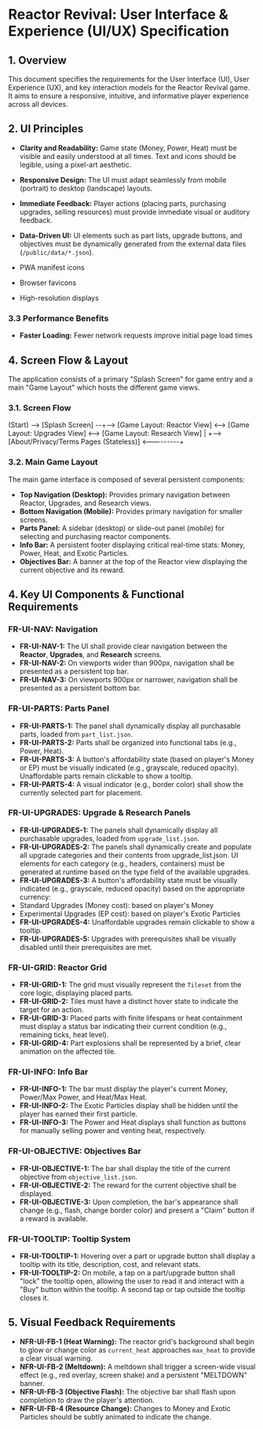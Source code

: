 # Reactor Revival: User Interface & Experience (UI/UX) Specification
## 1. Overview
This document specifies the requirements for the User Interface (UI), User Experience (UX), and key interaction models for the Reactor Revival game. It aims to ensure a responsive, intuitive, and informative player experience across all devices.
## 2. UI Principles
- **Clarity and Readability:** Game state (Money, Power, Heat) must be visible and easily understood at all times. Text and icons should be legible, using a pixel-art aesthetic.
- **Responsive Design:** The UI must adapt seamlessly from mobile (portrait) to desktop (landscape) layouts.
- **Immediate Feedback:** Player actions (placing parts, purchasing upgrades, selling resources) must provide immediate visual or auditory feedback.
- **Data-Driven UI:** UI elements such as part lists, upgrade buttons, and objectives must be dynamically generated from the external data files (`/public/data/*.json`).


- PWA manifest icons
- Browser favicons
- High-resolution displays
### 3.3 Performance Benefits

- **Faster Loading:** Fewer network requests improve initial page load times
## 4. Screen Flow & Layout
The application consists of a primary "Splash Screen" for game entry and a main "Game Layout" which hosts the different game views.
### 3.1. Screen Flow

(Start) --> [Splash Screen] --+--> [Game Layout: Reactor View] <--> [Game Layout: Upgrades View] <--> [Game Layout: Research View] | +--> [About/Privacy/Terms Pages (Stateless)] <---------+

### 3.2. Main Game Layout
The main game interface is composed of several persistent components:
- **Top Navigation (Desktop):** Provides primary navigation between Reactor, Upgrades, and Research views.
- **Bottom Navigation (Mobile):** Provides primary navigation for smaller screens.
- **Parts Panel:** A sidebar (desktop) or slide-out panel (mobile) for selecting and purchasing reactor components.
- **Info Bar:** A persistent footer displaying critical real-time stats: Money, Power, Heat, and Exotic Particles.
- **Objectives Bar:** A banner at the top of the Reactor view displaying the current objective and its reward.
## 4. Key UI Components & Functional Requirements
### FR-UI-NAV: Navigation
- **FR-UI-NAV-1:** The UI shall provide clear navigation between the **Reactor**, **Upgrades**, and **Research** screens.
- **FR-UI-NAV-2:** On viewports wider than 900px, navigation shall be presented as a persistent top bar.
- **FR-UI-NAV-3:** On viewports 900px or narrower, navigation shall be presented as a persistent bottom bar.
### FR-UI-PARTS: Parts Panel
- **FR-UI-PARTS-1:** The panel shall dynamically display all purchasable parts, loaded from `part_list.json`.
- **FR-UI-PARTS-2:** Parts shall be organized into functional tabs (e.g., Power, Heat).
- **FR-UI-PARTS-3:** A button's affordability state (based on player's Money or EP) must be visually indicated (e.g., grayscale, reduced opacity). Unaffordable parts remain clickable to show a tooltip.
- **FR-UI-PARTS-4:** A visual indicator (e.g., border color) shall show the currently selected part for placement.
### FR-UI-UPGRADES: Upgrade & Research Panels
- **FR-UI-UPGRADES-1:** The panels shall dynamically display all purchasable upgrades, loaded from `upgrade_list.json`.
- **FR-UI-UPGRADES-2:** The panels shall dynamically create and populate all upgrade categories and their contents from upgrade_list.json. UI elements for each category (e.g., headers, containers) must be generated at runtime based on the type field of the available upgrades.
- **FR-UI-UPGRADES-3:** A button's affordability state must be visually indicated (e.g., grayscale, reduced opacity) based on the appropriate currency:
- Standard Upgrades (Money cost): based on player's Money
- Experimental Upgrades (EP cost): based on player's Exotic Particles
- **FR-UI-UPGRADES-4:** Unaffordable upgrades remain clickable to show a tooltip.
- **FR-UI-UPGRADES-5:** Upgrades with prerequisites shall be visually disabled until their prerequisites are met.
### FR-UI-GRID: Reactor Grid
- **FR-UI-GRID-1:** The grid must visually represent the `Tileset` from the core logic, displaying placed parts.
- **FR-UI-GRID-2:** Tiles must have a distinct hover state to indicate the target for an action.
- **FR-UI-GRID-3:** Placed parts with finite lifespans or heat containment must display a status bar indicating their current condition (e.g., remaining ticks, heat level).
- **FR-UI-GRID-4:** Part explosions shall be represented by a brief, clear animation on the affected tile.
### FR-UI-INFO: Info Bar
- **FR-UI-INFO-1:** The bar must display the player's current Money, Power/Max Power, and Heat/Max Heat.
- **FR-UI-INFO-2:** The Exotic Particles display shall be hidden until the player has earned their first particle.
- **FR-UI-INFO-3:** The Power and Heat displays shall function as buttons for manually selling power and venting heat, respectively.
### FR-UI-OBJECTIVE: Objectives Bar
- **FR-UI-OBJECTIVE-1:** The bar shall display the title of the current objective from `objective_list.json`.
- **FR-UI-OBJECTIVE-2:** The reward for the current objective shall be displayed.
- **FR-UI-OBJECTIVE-3:** Upon completion, the bar's appearance shall change (e.g., flash, change border color) and present a "Claim" button if a reward is available.
### FR-UI-TOOLTIP: Tooltip System
- **FR-UI-TOOLTIP-1:** Hovering over a part or upgrade button shall display a tooltip with its title, description, cost, and relevant stats.
- **FR-UI-TOOLTIP-2:** On mobile, a tap on a part/upgrade button shall "lock" the tooltip open, allowing the user to read it and interact with a "Buy" button within the tooltip. A second tap or tap outside the tooltip closes it.
## 5. Visual Feedback Requirements
- **NFR-UI-FB-1 (Heat Warning):** The reactor grid's background shall begin to glow or change color as `current_heat` approaches `max_heat` to provide a clear visual warning.
- **NFR-UI-FB-2 (Meltdown):** A meltdown shall trigger a screen-wide visual effect (e.g., red overlay, screen shake) and a persistent "MELTDOWN" banner.
- **NFR-UI-FB-3 (Objective Flash):** The objective bar shall flash upon completion to draw the player's attention.
- **NFR-UI-FB-4 (Resource Change):** Changes to Money and Exotic Particles should be subtly animated to indicate the change.
